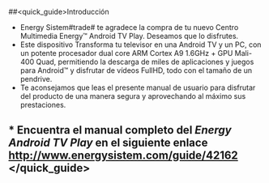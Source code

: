 ##<quick_guide>Introducción

* Energy Sistem#trade# te agradece la compra de tu nuevo Centro Multimedia Energy™ Android TV Play. Deseamos que lo disfrutes. 
* Este dispositivo Transforma tu televisor en una Android TV y un PC, con un potente procesador dual core ARM Cortex A9 1.6GHz + GPU Mali-400 Quad, permitiendo la descarga de miles de aplicaciones y juegos para Android™ y disfrutar de vídeos FullHD, todo con el tamaño de un pendrive.
* Te aconsejamos que leas el presente manual de usuario para disfrutar del producto de una manera segura y aprovechando al máximo sus prestaciones.

## <unique> * Encuentra el manual completo del *Energy Android TV Play* en el siguiente enlace  http://www.energysistem.com/guide/42162 </unique> </quick_guide>

